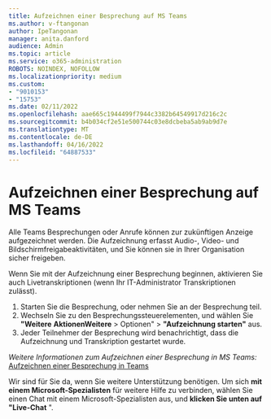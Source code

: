 ```yaml
---
title: Aufzeichnen einer Besprechung auf MS Teams
ms.author: v-ftangonan
author: IpeTangonan
manager: anita.danford
audience: Admin
ms.topic: article
ms.service: o365-administration
ROBOTS: NOINDEX, NOFOLLOW
ms.localizationpriority: medium
ms.custom:
- "9010153"
- "15753"
ms.date: 02/11/2022
ms.openlocfilehash: aae665c1944499f7944c3382b64549917d216c2c
ms.sourcegitcommit: b4b034cf2e51e500744c03e8dcbeba5ab9ab9d7e
ms.translationtype: MT
ms.contentlocale: de-DE
ms.lasthandoff: 04/16/2022
ms.locfileid: "64887533"
---
```

# <a name="recording-a-meeting-on-ms-teams"></a>Aufzeichnen einer Besprechung auf MS Teams

Alle Teams Besprechungen oder Anrufe können zur zukünftigen Anzeige aufgezeichnet werden. Die Aufzeichnung erfasst Audio-, Video- und Bildschirmfreigabeaktivitäten, und Sie können sie in Ihrer Organisation sicher freigeben.

Wenn Sie mit der Aufzeichnung einer Besprechung beginnen, aktivieren Sie auch Livetranskriptionen (wenn Ihr IT-Administrator Transkriptionen zulässt).

1. Starten Sie die Besprechung, oder nehmen Sie an der Besprechung teil.
2. Wechseln Sie zu den Besprechungssteuerelementen, und wählen Sie **"Weitere** **AktionenWeitere** >  Optionen" > **"Aufzeichnung starten"** aus.
3. Jeder Teilnehmer der Besprechung wird benachrichtigt, dass die Aufzeichnung und Transkription gestartet wurde.

*Weitere Informationen zum Aufzeichnen einer Besprechung in MS Teams:* [Aufzeichnen einer Besprechung in Teams](https://support.microsoft.com/office/record-a-meeting-in-teams-34dfbe7f-b07d-4a27-b4c6-de62f1348c24)

Wir sind für Sie da, wenn Sie weitere Unterstützung benötigen. Um sich **mit einem Microsoft-Spezialisten** für weitere Hilfe zu verbinden, wählen Sie einen Chat mit einem Microsoft-Spezialisten aus, und **klicken Sie unten auf "Live-Chat** ".
